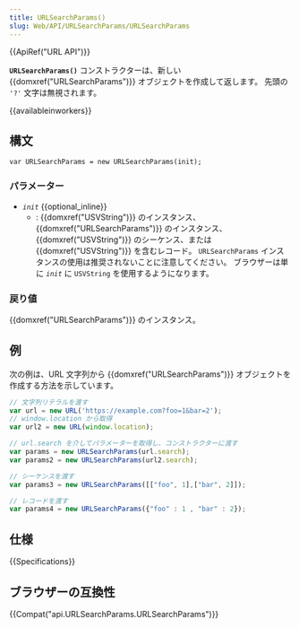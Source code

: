 ```yaml
---
title: URLSearchParams()
slug: Web/API/URLSearchParams/URLSearchParams
---
```


{{ApiRef("URL API")}}

**`URLSearchParams()`** コンストラクターは、新しい {{domxref("URLSearchParams")}} オブジェクトを作成して返します。 先頭の `'?'` 文字は無視されます。

{{availableinworkers}}

## 構文

```
var URLSearchParams = new URLSearchParams(init);
```

### パラメーター

- _`init`_ {{optional_inline}}
  - : {{domxref("USVString")}} のインスタンス、{{domxref("URLSearchParams")}} のインスタンス、{{domxref("USVString")}} のシーケンス、または {{domxref("USVString")}} を含むレコード。 `URLSearchParams` インスタンスの使用は推奨されないことに注意してください。 ブラウザーは単に _`init`_ に `USVString` を使用するようになります。

### 戻り値

{{domxref("URLSearchParams")}} のインスタンス。

## 例

次の例は、URL 文字列から {{domxref("URLSearchParams")}} オブジェクトを作成する方法を示しています。

```js
// 文字列リテラルを渡す
var url = new URL('https://example.com?foo=1&bar=2');
// window.location から取得
var url2 = new URL(window.location);

// url.search を介してパラメーターを取得し、コンストラクターに渡す
var params = new URLSearchParams(url.search);
var params2 = new URLSearchParams(url2.search);

// シーケンスを渡す
var params3 = new URLSearchParams([["foo", 1],["bar", 2]]);

// レコードを渡す
var params4 = new URLSearchParams({"foo" : 1 , "bar" : 2});
```

## 仕様

{{Specifications}}

## ブラウザーの互換性

{{Compat("api.URLSearchParams.URLSearchParams")}}
